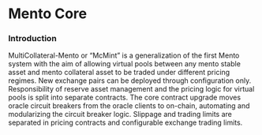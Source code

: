 # Mento Core

### Introduction

MultiCollateral-Mento or “McMint” is a generalization of the first Mento system with the aim of allowing virtual pools between any mento stable asset and mento collateral asset to be traded under different pricing regimes. New exchange pairs can be deployed through configuration only. Responsibility of reserve asset management and the pricing logic for virtual pools is split into separate contracts. The core contract upgrade moves oracle circuit breakers from the oracle clients to on-chain, automating and modularizing the circuit breaker logic. Slippage and trading limits are separated in pricing contracts and configurable exchange trading limits.
